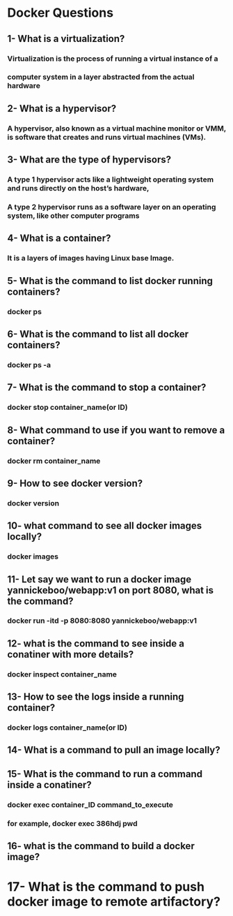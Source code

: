 # Docker Questions
## 1- What is a virtualization?
### Virtualization is the process of running a virtual instance of a
### computer system in a layer abstracted from the actual hardware
## 2- What is a hypervisor?
### A hypervisor, also known as a virtual machine monitor or VMM, is software that creates and runs virtual machines (VMs).
## 3- What are the type of hypervisors?
### A type 1 hypervisor acts like a lightweight operating system and runs directly on the host’s hardware, 
### A type 2 hypervisor runs as a software layer on an operating system, like other computer programs
## 4- What is a container?
### It is a layers of images having Linux base Image.
## 5- What is the command to list docker running containers?
### docker ps
## 6- What is the command to list all docker containers?
### docker ps -a
## 7- What is the command to stop a container?
### docker stop container_name(or ID)
## 8- What command to use if you want to remove a container?
### docker rm container_name
## 9- How to see docker version?
### docker version
## 10- what command to see all docker images locally?
### docker images
## 11- Let say we want to run a docker image yannickeboo/webapp:v1 on port 8080, what is the command?
### docker run -itd -p 8080:8080 yannickeboo/webapp:v1
## 12- what is the command to see inside a conatiner with more details?
### docker inspect container_name
## 13- How to see the logs inside a running container?
### docker logs container_name(or ID)
## 14- What is a command to pull an image locally?
## 15- What is the command to run a command inside a conatiner?
### docker exec container_ID command_to_execute
### for example, docker exec 386hdj pwd
## 16- what is the command to build a docker image?
# 17- What is the command to push docker image to remote artifactory?
